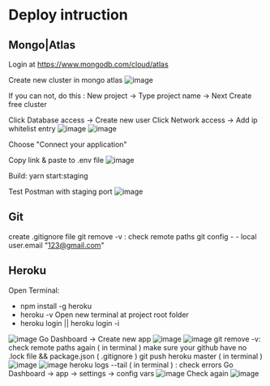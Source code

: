 # Deploy intruction

## Mongo|Atlas
Login at https://www.mongodb.com/cloud/atlas

Create new cluster in mongo atlas
![image](https://user-images.githubusercontent.com/53046415/96476866-febe2780-125f-11eb-8949-06ad1b1f5ded.png)

If you can not, do this : New project → Type project name → Next Create free cluster

Click Database access → Create new user 
Click Network access → Add ip whitelist entry
![image](https://user-images.githubusercontent.com/53046415/96477918-472a1500-1261-11eb-8b96-eaf0b96979b6.png)
![image](https://user-images.githubusercontent.com/53046415/96478024-632db680-1261-11eb-88af-e076aacc2ad3.png)

Choose "Connect your application"

Copy link & paste to .env file
![image](https://user-images.githubusercontent.com/53046415/96478233-a425cb00-1261-11eb-8f8e-95fefcb9545c.png)

Build: yarn start:staging

Test Postman with staging port
![image](https://user-images.githubusercontent.com/53046415/96478306-bacc2200-1261-11eb-87b8-d63100ade60a.png)

## Git
create .gitignore file
git remove -v : check remote paths
git config - - local user.email "123@gmail.com"

## Heroku
Open Terminal:
- npm install -g heroku
- heroku -v
Open new terminal at project root folder
- heroku login || heroku login -i

![image](https://user-images.githubusercontent.com/53046415/96484258-7a22d780-1266-11eb-88ba-e0a1da7b6041.png)
Go Dashboard → Create new app
![image](https://user-images.githubusercontent.com/53046415/96485444-c9690800-1266-11eb-8691-8d5c4a19cfa1.png)
![image](https://user-images.githubusercontent.com/53046415/96485869-e30a4f80-1266-11eb-960e-377947ef162b.png)
git remove -v: check remote paths again ( in terminal )
make sure your github have no .lock file && package.json ( .gitignore )
git push heroku master ( in terminal )
![image](https://user-images.githubusercontent.com/53046415/96487667-557b2f80-1267-11eb-8019-a0e93364006b.png)
![image](https://user-images.githubusercontent.com/53046415/96487869-67f56900-1267-11eb-8e20-3eb6506a9ea7.png)
heroku logs --tail ( in terminal ) : check errors
Go Dashboard → app → settings → config vars
![image](https://user-images.githubusercontent.com/53046415/96488150-c15d9800-1267-11eb-9f1a-ce1ff303fbbf.png)
Check again
![image](https://user-images.githubusercontent.com/53046415/96488276-e94cfb80-1267-11eb-85fe-01ff5a9366d6.png)
